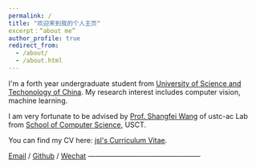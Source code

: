 ```yaml
---
permalink: /
title: "欢迎来到我的个人主页"
excerpt：“about me”
author_profile: true
redirect_from: 
  - /about/
  - /about.html
---
```


I'm a forth year undergraduate student from [University of Science and Techonology of China](https://ustc.edu.cn/). My research interest includes computer vision,  machine learning.

I am very fortunate to be advised by [Prof. Shangfei Wang](http://staff.ustc.edu.cn/~sfwang/) of ustc-ac Lab from [School of Computer Science](https://cs.ustc.edu.cn/), USCT.

You can find my CV here: [jsl's Curriculum Vitae](../assets/Curriculum_Vitae.pdf).

[Email](mailto:lijiashu030131@mail.ustc.edu.cn) / [Github](https://github.com/jsl) / [Wechat](../images/wechat.jpg)
————————————————

                      
